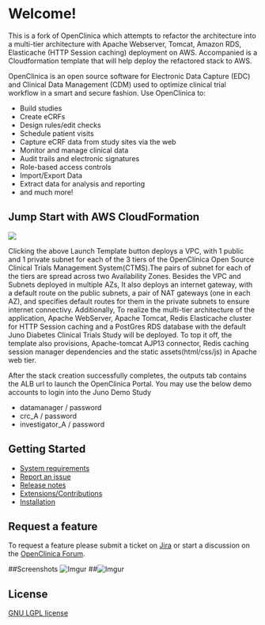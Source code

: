 # Welcome!

This is a fork of OpenClinica which attempts to refactor the architecture into a multi-tier architecture with Apache Webserver, Tomcat, Amazon RDS, Elasticache (HTTP Session caching) deployment on AWS. Accompanied is a Cloudformation template that will help deploy the refactored stack to AWS.

OpenClinica is an open source software for Electronic Data Capture (EDC) and Clinical Data Management (CDM) used to optimize clinical trial workflow in a smart and secure fashion. Use OpenClinica to:

- Build studies
- Create eCRFs
- Design rules/edit checks
- Schedule patient visits 
- Capture eCRF data from study sites via the web
- Monitor and manage clinical data
- Audit trails and electronic signatures
- Role-based access controls
- Import/Export Data
- Extract data for analysis and reporting
- and much more!

## Jump Start with AWS CloudFormation

[<img src="https://s3.amazonaws.com/cloudformation-examples/cloudformation-launch-stack.png">](https://console.aws.amazon.com/cloudformation/home?region=us-east-1#/stacks/new?stackName=OpenClinica&templateURL=https://raw.githubusercontent.com/Pradeep39/OpenClinica/master/cloudformation/openclinica-vpc-cfn.yaml)

Clicking the above Launch Template button deploys a VPC, with 1 public and 1 private subnet for each of the  3 tiers of the OpenClinica Open Source Clinical Trials Management System(CTMS).The pairs of subnet for each of the tiers are spread across two Availability Zones. Besides the VPC and Subnets deployed in multiple AZs, It also deploys an internet gateway, with a default route on the public subnets, a pair of NAT gateways (one in each AZ), and specifies default routes for them in the private subnets to ensure internet connectivy. Additionally, To realize the multi-tier architecture of the application, Apache WebServer, Apache Tomcat, Redis Elasticache cluster for HTTP Session caching and a PostGres RDS database with the default Juno Diabetes Clinical Trials Study will be deployed. To top it off, the template also provisions, Apache-tomcat AJP13 connector, Redis caching session manager dependencies and the static assets(html/css/js) in Apache web tier.

After the stack creation successfully completes, the outputs tab contains the ALB url to launch the OpenClinica Portal. You may use the below demo accounts to login into the Juno Demo Study

- datamanager / password
- crc_A / password
- investigator_A / password

## Getting Started

- [System requirements](https://docs.openclinica.com/installation/system-requirements)
- [Report an issue](https://jira.openclinica.com/)
- [Release notes](https://docs.openclinica.com/release-notes)
- [Extensions/Contributions](https://community.openclinica.com/extensions)
- [Installation](https://github.com/OpenClinica/OpenClinica/wiki)

## Request a feature

To request a feature please submit a ticket on [Jira](https://jira.openclinica.com/) or start a discussion on the [OpenClinica Forum](http://forums.openclinica.com).

##Screenshots
![Imgur](http://i.imgur.com/ACXj3L7.jpg "Home screen") 
##![Imgur](http://i.imgur.com/DqHQ05Z.jpg "Subject Matrix")



## License

[GNU LGPL license](https://www.openclinica.com/gnu-lgpl-open-source-license)

